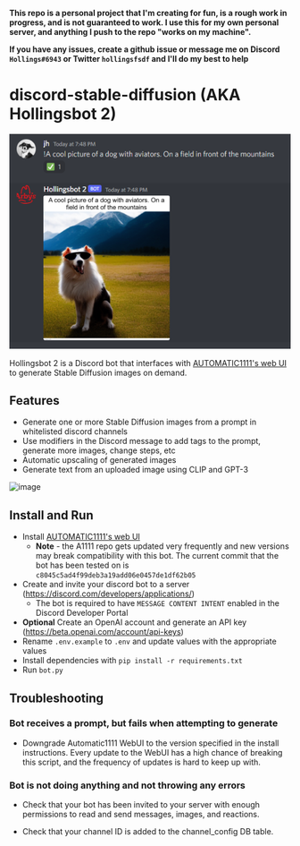 **This repo is a personal project that I'm creating for fun, is a rough work in progress, and is not guaranteed to work. I
use this for my own personal server, and anything I push to the repo "works on my machine".**

**If you have any issues, create a github issue or message me on Discord `Hollings#6943` or Twitter `hollingsfsdf` and I'll do my best to help**

# discord-stable-diffusion (AKA Hollingsbot 2)

![img.png](img.png)

Hollingsbot 2 is a Discord bot that interfaces
with [AUTOMATIC1111's web UI](https://github.com/AUTOMATIC1111/stable-diffusion-webui) to generate Stable Diffusion
images on demand.

## Features

- Generate one or more Stable Diffusion images from a prompt in whitelisted discord channels
- Use modifiers in the Discord message to add tags to the prompt, generate more images, change steps, etc
- Automatic upscaling of generated images
- Generate text from an uploaded image using CLIP and GPT-3

![image](https://user-images.githubusercontent.com/3793509/193608535-2eb98e0f-99fa-4132-8636-71e1aaec4d93.png)

## Install and Run

- Install [AUTOMATIC1111's web UI](https://github.com/AUTOMATIC1111/stable-diffusion-webui)
    - **Note** - the A1111 repo gets updated very frequently and new versions may break compatibility with this bot. The
      current commit that the bot has been tested on is `c8045c5ad4f99deb3a19add06e0457de1df62b05`
- Create and invite your discord bot to a server (https://discord.com/developers/applications/)
  - The bot is required to have `MESSAGE CONTENT INTENT` enabled in the Discord Developer Portal
- **Optional** Create an OpenAI account and generate an API key (https://beta.openai.com/account/api-keys)
- Rename `.env.example` to `.env` and update values with the appropriate values
- Install dependencies with `pip install -r requirements.txt`
- Run `bot.py`

## Troubleshooting

### **Bot receives a prompt, but fails when attempting to generate**

- Downgrade Automatic1111 WebUI to the version specified in the install instructions. Every update to the WebUI has a
  high chance of breaking this script, and the frequency of updates is hard to keep up with.

### **Bot is not doing anything and not throwing any errors**

- Check that your bot has been invited to your server with enough permissions to read and send messages, images, and
  reactions.

- Check that your channel ID is added to the channel_config DB table.
